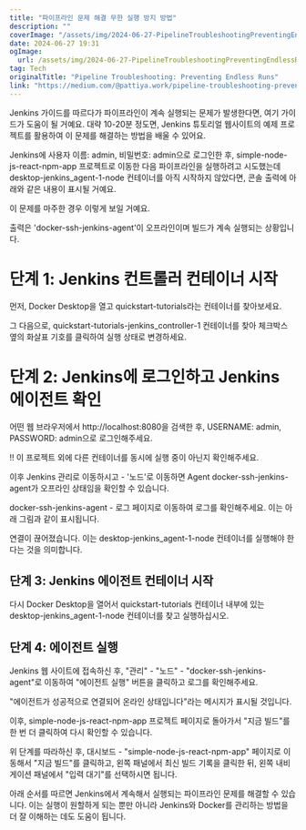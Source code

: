 ```yaml
---
title: "파이프라인 문제 해결 무한 실행 방지 방법"
description: ""
coverImage: "/assets/img/2024-06-27-PipelineTroubleshootingPreventingEndlessRuns_0.png"
date: 2024-06-27 19:31
ogImage:
  url: /assets/img/2024-06-27-PipelineTroubleshootingPreventingEndlessRuns_0.png
tag: Tech
originalTitle: "Pipeline Troubleshooting: Preventing Endless Runs"
link: "https://medium.com/@pattiya.work/pipeline-troubleshooting-preventing-endless-runs-edba505f1b23"
---
```


Jenkins 가이드를 따르다가 파이프라인이 계속 실행되는 문제가 발생한다면, 여기 가이드가 도움이 될 거예요. 대략 10-20분 정도면, Jenkins 튜토리얼 웹사이트의 예제 프로젝트를 활용하여 이 문제를 해결하는 방법을 배울 수 있어요.

Jenkins에 사용자 이름: admin, 비밀번호: admin으로 로그인한 후, simple-node-js-react-npm-app 프로젝트로 이동한 다음 파이프라인을 실행하려고 시도했는데 desktop-jenkins_agent-1-node 컨테이너를 아직 시작하지 않았다면, 콘솔 출력에 아래와 같은 내용이 표시될 거예요.

이 문제를 마주한 경우 이렇게 보일 거예요.

출력은 'docker-ssh-jenkins-agent'이 오프라인이며 빌드가 계속 실행되는 상황입니다.

<div class="content-ad"></div>

# 단계 1: Jenkins 컨트롤러 컨테이너 시작

먼저, Docker Desktop을 열고 quickstart-tutorials라는 컨테이너를 찾아보세요.

그 다음으로, quickstart-tutorials-jenkins_controller-1 컨테이너를 찾아 체크박스 옆의 화살표 기호를 클릭하여 실행 상태로 변경하세요.

# 단계 2: Jenkins에 로그인하고 Jenkins 에이전트 확인

<div class="content-ad"></div>

어떤 웹 브라우저에서 http://localhost:8080을 검색한 후, USERNAME: admin, PASSWORD: admin으로 로그인해주세요.

!! 이 프로젝트 외에 다른 컨테이너를 동시에 실행 중이 아닌지 확인해주세요.

이후 Jenkins 관리로 이동하시고 - '노드'로 이동하면 Agent docker-ssh-jenkins-agent가 오프라인 상태임을 확인할 수 있습니다.

docker-ssh-jenkins-agent - 로그 페이지로 이동하여 로그를 확인해주세요. 이는 아래 그림과 같이 표시됩니다.

<div class="content-ad"></div>

연결이 끊어졌습니다. 이는 desktop-jenkins_agent-1-node 컨테이너를 실행해야 한다는 것을 의미합니다.

## 단계 3: Jenkins 에이전트 컨테이너 시작

다시 Docker Desktop을 열어서 quickstart-tutorials 컨테이너 내부에 있는 desktop-jenkins_agent-1-node 컨테이너를 찾고 실행하십시오.

## 단계 4: 에이전트 실행

<div class="content-ad"></div>

Jenkins 웹 사이트에 접속하신 후, "관리" - "노드" - "docker-ssh-jenkins-agent"로 이동하여 "에이전트 실행" 버튼을 클릭하고 로그를 확인해주세요.

"에이전트가 성공적으로 연결되어 온라인 상태입니다"라는 메시지가 표시될 것입니다.

이후, simple-node-js-react-npm-app 프로젝트 페이지로 돌아가서 "지금 빌드"를 한 번 더 클릭하여 다시 확인할 수 있습니다.

위 단계를 따라하신 후, 대시보드 - "simple-node-js-react-npm-app" 페이지로 이동해서 "지금 빌드"를 클릭하고, 왼쪽 패널에서 최신 빌드 기록을 클릭한 뒤, 왼쪽 내비게이션 패널에서 "입력 대기"를 선택하시면 됩니다.

<div class="content-ad"></div>

아래 순서를 따르면 Jenkins에서 계속해서 실행되는 파이프라인 문제를 해결할 수 있습니다. 이는 실행이 원할하게 되는 뿐만 아니라 Jenkins와 Docker를 관리하는 방법을 더 잘 이해하는 데도 도움이 됩니다.
